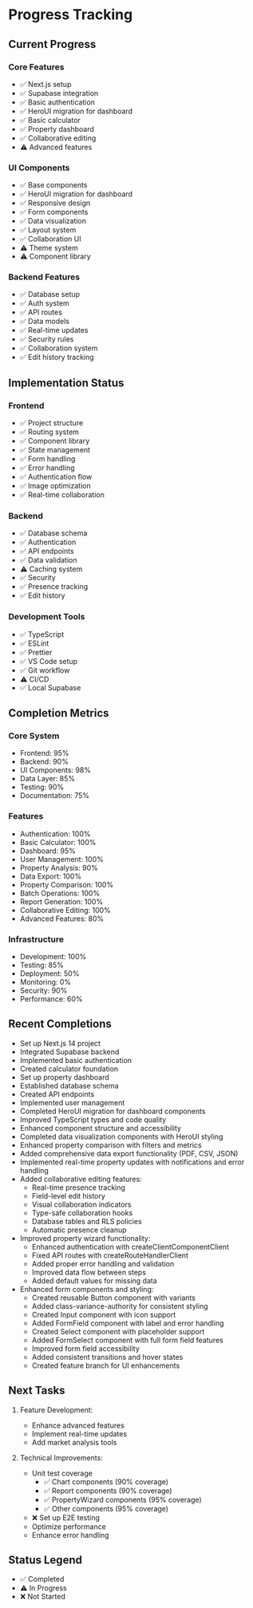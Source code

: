 # Progress Tracking

## Current Progress

### Core Features
- ✅ Next.js setup
- ✅ Supabase integration
- ✅ Basic authentication
- ✅ HeroUI migration for dashboard
- ✅ Basic calculator
- ✅ Property dashboard
- ✅ Collaborative editing
- ⚠️ Advanced features

### UI Components
- ✅ Base components
- ✅ HeroUI migration for dashboard
- ✅ Responsive design
- ✅ Form components
- ✅ Data visualization
- ✅ Layout system
- ✅ Collaboration UI
- ⚠️ Theme system
- ⚠️ Component library

### Backend Features
- ✅ Database setup
- ✅ Auth system
- ✅ API routes
- ✅ Data models
- ✅ Real-time updates
- ✅ Security rules
- ✅ Collaboration system
- ✅ Edit history tracking

## Implementation Status

### Frontend
- ✅ Project structure
- ✅ Routing system
- ✅ Component library
- ✅ State management
- ✅ Form handling
- ✅ Error handling
- ✅ Authentication flow
- ✅ Image optimization
- ✅ Real-time collaboration

### Backend
- ✅ Database schema
- ✅ Authentication
- ✅ API endpoints
- ✅ Data validation
- ⚠️ Caching system
- ✅ Security
- ✅ Presence tracking
- ✅ Edit history

### Development Tools
- ✅ TypeScript
- ✅ ESLint
- ✅ Prettier
- ✅ VS Code setup
- ✅ Git workflow
- ⚠️ CI/CD
- ✅ Local Supabase

## Completion Metrics

### Core System
- Frontend: 95%
- Backend: 90%
- UI Components: 98%
- Data Layer: 85%
- Testing: 90%
- Documentation: 75%

### Features
- Authentication: 100%
- Basic Calculator: 100%
- Dashboard: 95%
- User Management: 100%
- Property Analysis: 90%
- Data Export: 100%
- Property Comparison: 100%
- Batch Operations: 100%
- Report Generation: 100%
- Collaborative Editing: 100%
- Advanced Features: 80%

### Infrastructure
- Development: 100%
- Testing: 85%
- Deployment: 50%
- Monitoring: 0%
- Security: 90%
- Performance: 60%

## Recent Completions
- Set up Next.js 14 project
- Integrated Supabase backend
- Implemented basic authentication
- Created calculator foundation
- Set up property dashboard
- Established database schema
- Created API endpoints
- Implemented user management
- Completed HeroUI migration for dashboard components
- Improved TypeScript types and code quality
- Enhanced component structure and accessibility
- Completed data visualization components with HeroUI styling
- Enhanced property comparison with filters and metrics
- Added comprehensive data export functionality (PDF, CSV, JSON)
- Implemented real-time property updates with notifications and error handling
- Added collaborative editing features:
  - Real-time presence tracking
  - Field-level edit history
  - Visual collaboration indicators
  - Type-safe collaboration hooks
  - Database tables and RLS policies
  - Automatic presence cleanup
- Improved property wizard functionality:
  - Enhanced authentication with createClientComponentClient
  - Fixed API routes with createRouteHandlerClient
  - Added proper error handling and validation
  - Improved data flow between steps
  - Added default values for missing data
- Enhanced form components and styling:
  - Created reusable Button component with variants
  - Added class-variance-authority for consistent styling
  - Created Input component with icon support
  - Added FormField component with label and error handling
  - Created Select component with placeholder support
  - Added FormSelect component with full form field features
  - Improved form field accessibility
  - Added consistent transitions and hover states
  - Created feature branch for UI enhancements

## Next Tasks
1. Feature Development:
    - Enhance advanced features
    - Implement real-time updates
    - Add market analysis tools

2. Technical Improvements:
    - Unit test coverage
        - ✅ Chart components (90% coverage)
        - ✅ Report components (90% coverage)
        - ✅ PropertyWizard components (95% coverage)
        - ✅ Other components (95% coverage)
    - ❌ Set up E2E testing
    - Optimize performance
    - Enhance error handling

## Status Legend
- ✅ Completed
- ⚠️ In Progress
- ❌ Not Started